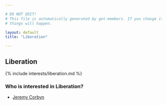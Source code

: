 ```yaml
---

# DO NOT EDIT!
# This file is automatically generated by get-members. If you change it, bad
# things will happen.

layout: default
title: "Liberation"

---
```


## Liberation

{% include interests/liberation.md %}

### Who is interested in Liberation?


* [Jeremy Corbyn](/members/jeremy-corbyn.html)
